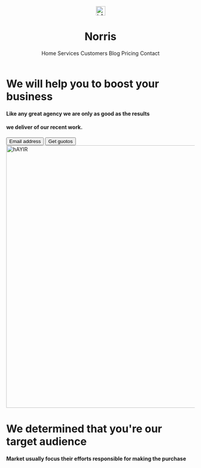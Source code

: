 <html>

<head>
<link rel="stylesheet" href="style2.css">
</head>

<body>

<header class="Gad">
<div class="dgf">
<div class="dgf__inner">
<img src="asdf.png" alt="hAYIR" height="25px" width="25px">
<div class="dgf__logo"><h1 class="logo">Norris</h1></div>
<a>Home</a>
<a>Services</a>
<a>Customers</a>
<a>Blog</a>
<a>Pricing</a>
<a>Contact</a>
</div>
</div>
</header>

<div class="bnm">

<p><h1>We will help you
to boost your
business</h1></p>
<div class="h4">
<h4>Like any great agency we are only as good as the results</h4></p>
<p><h4>we deliver of our recent work.</h4></p>


</div>

<button class="kun_1">
Email address

</button>

<button class="kun_2">
Get guotos
</button>

</div>

<div class="photo">
<img src="qwer.jpg" alt="hAYIR" width="700px" height="700px">
</div>

<div class="bnm2">

<p><h1>We determined that you're
our target audience</h1></p>
<div class="h42">
<h4>Market usually focus their efforts responsible for making the purchase</h4></p>

</div>
</div>
</html>

